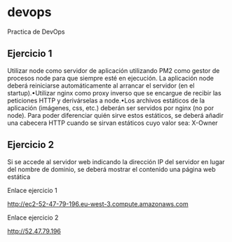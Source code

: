 # devops
Practica de DevOps


## Ejercicio 1

Utilizar node como servidor de aplicación utilizando PM2 como gestor de procesos node para que siempre esté en ejecución. La aplicación node deberá reiniciarse automáticamente al arrancar el servidor (en el startup).•Utilizar nginx como proxy inverso que se encargue de recibir las peticiones HTTP y derivárselas a node.•Los archivos estáticos de la aplicación (imágenes, css, etc.) deberán ser servidos por nginx (no por node). Para poder diferenciar quién sirve estos estáticos, se deberá añadir una cabecera HTTP cuando se sirvan estáticos cuyo valor sea: X-Owner

## Ejercicio 2

Si se accede al servidor web indicando la dirección IP del servidor en lugar del nombre de dominio, se deberá mostrar el contenido una página web estática


Enlace ejercicio 1

http://ec2-52-47-79-196.eu-west-3.compute.amazonaws.com


Enlace ejercicio 2

http://52.47.79.196
